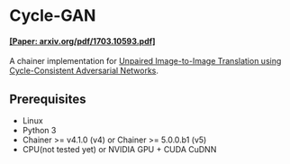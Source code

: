 # Cycle-GAN

#### [[Paper: arxiv.org/pdf/1703.10593.pdf]](https://arxiv.org/pdf/1703.10593.pdf)

A chainer implementation for [Unpaired Image-to-Image Translation using Cycle-Consistent Adversarial Networks](https://arxiv.org/pdf/1703.10593).

## Prerequisites
- Linux
- Python 3
- Chainer >= v4.1.0 (v4) or Chainer >= 5.0.0.b1 (v5)
- CPU(not tested yet) or NVIDIA GPU + CUDA CuDNN

